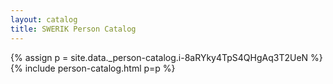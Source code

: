 ```yaml
---
layout: catalog
title: SWERIK Person Catalog
---
```

{% assign p = site.data._person-catalog.i-8aRYky4TpS4QHgAq3T2UeN %}
{% include person-catalog.html p=p %}

